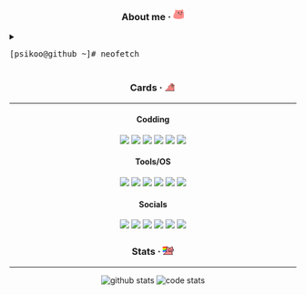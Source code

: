 <div align="center">
<h3>About me · <a href="https://cultofthepartyparrot.com/"><img src="https://github.com/psikoo/psikoo/blob/main/assets/gif/partyblobcat.gif" width="20"></a></h3>
</div>
<details>
<summary><pre>[psikoo@github ~]# neofetch</pre></summary>
<div>
<pre>
                                              ┌──psikoo@github──────────────────────────────────────────────────────┐
PPPPPPPPPPPPPPPPP                     iiii       ┌👤About me
P::::::::::::::::P                   i::::i      ├──>🖊️Name > psikoo || psi
P::::::PPPPPP:::::P                   iiii       ├──>👫Pronouns > he || she || it
PP:::::P     P:::::P                             ├──>📅Birth > 3rd oct. 2005 (19)
  P::::P     P:::::P   ssssssssss   iiiiiii      ├──>🌍Residence > europe/spain/madrid
  P::::P     P:::::P ss::::::::::s  i:::::i      ├──>📖Language > en_US && es_ES
  P::::PPPPPP:::::Pss:::::::::::::s  i::::i      └──>👷Occupation > student
  P:::::::::::::PP s::::::ssss:::::s i::::i    
  P::::PPPPPPPPP    s:::::s  ssssss  i::::i      ┌🌐Socials
  P::::P              s::::::s       i::::i      ├──>🌲Linktree > linktr.ee/psikoo
  P::::P                 s::::::s    i::::i      └──>👾Discord > @psikoo
  P::::P           ssssss   s:::::s  i::::i   
PP::::::PP         s:::::ssss::::::si::::::i     ┌🔍System information
P::::::::P         s::::::::::::::s i::::::i     ├──>💻OS > Tiny10 || Arch
P::::::::P          s:::::::::::ss  i::::::i     ├──>🎥GPU > GeForce RTX 3080
PPPPPPPPPP           sssssssssss    iiiiiiii     ├──>⚙️CPU > i9-10900KF @ 3.70GHz
                                                 └──>💾RAM > 60GiB DDR4
                                              └─────────────────────────────────────────────────────────────────────┘
</pre>
</div>
</details>

<div align="center">
<h3>Cards · <a href="https://cultofthepartyparrot.com/"><img src="https://github.com/psikoo/psikoo/blob/main/assets/gif/witnessprotectionparrot.gif" width="20"></a></h3>
<hr>
<div>
<h4>Codding</h4>
<img src="https://img.shields.io/badge/java-%23ED8B00.svg?style=for-the-badge&logo=openjdk&logoColor=white">
<img src="https://img.shields.io/badge/Apache%20Maven-C71A36?style=for-the-badge&logo=Apache%20Maven&logoColor=white">
<img src="https://img.shields.io/badge/javascript-%23323330.svg?style=for-the-badge&logo=javascript&logoColor=%23F7DF1E">
<img src="https://img.shields.io/badge/node.js-6DA55F?style=for-the-badge&logo=node.js&logoColor=white">
<img src="https://img.shields.io/badge/shell_script-%23121011.svg?style=for-the-badge&logo=gnu-bash&logoColor=white">
<img src="https://img.shields.io/badge/markdown-%23000000.svg?style=for-the-badge&logo=markdown&logoColor=white">
<h4>Tools/OS</h4>
<img src="https://img.shields.io/badge/Firefox-FF7139?style=for-the-badge&logo=Firefox-Browser&logoColor=white">
<img src="https://img.shields.io/badge/VS%20Code%20Insiders-35b393.svg?style=for-the-badge&logo=visual-studio-code&logoColor=white">
<img src="https://img.shields.io/badge/LibreOffice-%2318A303?style=for-the-badge&logo=LibreOffice&logoColor=white">
<img src="https://img.shields.io/badge/Arch%20Linux-1793D1?logo=arch-linux&logoColor=fff&style=for-the-badge">
<img src="https://img.shields.io/badge/Windows-0078D6?style=for-the-badge&logo=windows&logoColor=white">
<img src="https://img.shields.io/badge/Android-3DDC84?style=for-the-badge&logo=android&logoColor=white">
<h4>Socials</h4>
<a href="https://linktr.ee/psikoo"><img src="https://img.shields.io/badge/linktree-1de9b6?style=for-the-badge&logo=linktree&logoColor=white"></a>
<a href="https://bit.ly/discordUSR"><img src="https://img.shields.io/badge/Discord-%235865F2.svg?style=for-the-badge&logo=discord&logoColor=white"></a>
<a href="https://bit.ly/spotifyUSR"><img src="https://img.shields.io/badge/Spotify-1ED760?style=for-the-badge&logo=spotify&logoColor=white"></a>
<a href="https://bit.ly/steamUSR"><img src="https://img.shields.io/badge/steam-%23000000.svg?style=for-the-badge&logo=steam&logoColor=white"></a>
<a href="https://www.patreon.com/psikoo"><img src="https://img.shields.io/badge/Patreon-F96854?style=for-the-badge&logo=patreon&logoColor=white"></a>
<a href="https://github.com/psikoo"><img src="https://img.shields.io/badge/github-%23121011.svg?style=for-the-badge&logo=github&logoColor=white"></a>
</div>
</details>
</div>

<div align="center">
<h3>Stats · <a href="https://cultofthepartyparrot.com/"><img src="https://github.com/psikoo/psikoo/blob/main/assets/gif/nyanparrot.gif" width="20"></a></h3>
<hr>
<img src="https://github-readme-stats.vercel.app/api?username=psikoo&hide_title=true&show_icons=true&text_color=ffffff&icon_color=ffffff&border_color=0D1117&bg_color=050709&border_radius=10" alt="github stats" height="180"/> 
<img src="https://github-readme-stats.vercel.app/api/top-langs/?username=psikoo&layout=donut&title_color=ffffff&text_color=ffffff&border_color=0D1117&bg_color=050709&border_radius=10" alt="code stats" height="180"/>
</div>
